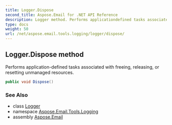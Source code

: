 ```yaml
---
title: Logger.Dispose
second_title: Aspose.Email for .NET API Reference
description: Logger method. Performs applicationdefined tasks associated with freeing releasing or resetting unmanaged resources
type: docs
weight: 50
url: /net/aspose.email.tools.logging/logger/dispose/
---
```

## Logger.Dispose method

Performs application-defined tasks associated with freeing, releasing, or resetting unmanaged resources.

```csharp
public void Dispose()
```

### See Also

* class [Logger](../)
* namespace [Aspose.Email.Tools.Logging](../../logger/)
* assembly [Aspose.Email](../../../)


